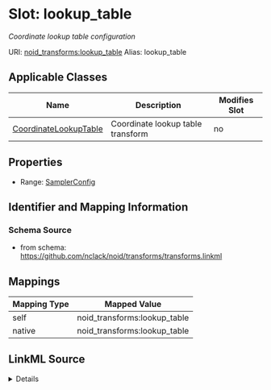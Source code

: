 

# Slot: lookup_table 


_Coordinate lookup table configuration_





URI: [noid_transforms:lookup_table](https://github.com/nclack/noid/transforms/lookup_table)
Alias: lookup_table

<!-- no inheritance hierarchy -->





## Applicable Classes

| Name | Description | Modifies Slot |
| --- | --- | --- |
| [CoordinateLookupTable](CoordinateLookupTable.md) | Coordinate lookup table transform |  no  |







## Properties

* Range: [SamplerConfig](SamplerConfig.md)





## Identifier and Mapping Information







### Schema Source


* from schema: https://github.com/nclack/noid/transforms/transforms.linkml




## Mappings

| Mapping Type | Mapped Value |
| ---  | ---  |
| self | noid_transforms:lookup_table |
| native | noid_transforms:lookup_table |




## LinkML Source

<details>
```yaml
name: lookup-table
description: Coordinate lookup table configuration
from_schema: https://github.com/nclack/noid/transforms/transforms.linkml
rank: 1000
alias: lookup_table
owner: CoordinateLookupTable
domain_of:
- CoordinateLookupTable
range: SamplerConfig

```
</details>